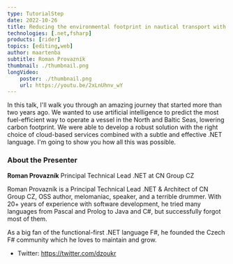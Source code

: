 ```yaml
---
type: TutorialStep
date: 2022-10-26
title: Reducing the environmental footprint in nautical transport with F# & Serverless
technologies: [.net,fsharp]
products: [rider]
topics: [editing,web]
author: maartenba
subtitle: Roman Provazník
thumbnail: ./thumbnail.png
longVideo:
    poster: ./thumbnail.png
    url: https://youtu.be/2xLnUhnv_wY
---
```


In this talk, I'll walk you through an amazing journey that started more than two years ago. We wanted to use artificial intelligence to predict the most fuel-efficient way to operate a vessel in the North and Baltic Seas, lowering carbon footprint. We were able to develop a robust solution with the right choice of cloud-based services combined with a subtle and effective .NET language. I'm going to show you how all this was possible.

### About the Presenter

**Roman Provazník** Principal Technical Lead .NET at CN Group CZ

Roman Provazník is a Principal Technical Lead .NET & Architect of CN Group CZ, OSS author, melomaniac, speaker, and a terrible drummer. With 20+ years of experience with software development, he tried many languages from Pascal and Prolog to Java and C#, but successfully forgot most of them.

As a big fan of the functional-first .NET language F#, he founded the Czech F# community which he loves to maintain and grow.

* Twitter: https://twitter.com/dzoukr